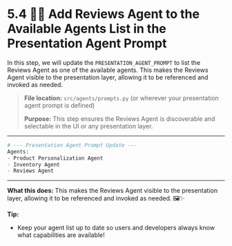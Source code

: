 # 5.4 🎨👀 Add Reviews Agent to the Available Agents List in the Presentation Agent Prompt

In this step, we will update the `PRESENTATION_AGENT_PROMPT` to list the Reviews Agent as one of the available agents. This makes the Reviews Agent visible to the presentation layer, allowing it to be referenced and invoked as needed.

> **File location:** `src/agents/prompts.py` (or wherever your presentation agent prompt is defined)
>
> **Purpose:** This step ensures the Reviews Agent is discoverable and selectable in the UI or any presentation layer.

---

```python
# --- Presentation Agent Prompt Update ---
Agents:
- Product Personalization Agent
- Inventory Agent
- Reviews Agent
```

---

**What this does:**
This makes the Reviews Agent visible to the presentation layer, allowing it to be referenced and invoked as needed. 🖼️✨

**Tip:**
- Keep your agent list up to date so users and developers always know what capabilities are available!
